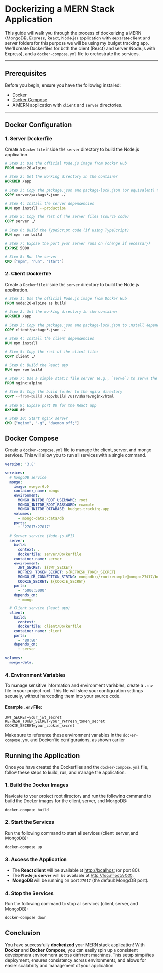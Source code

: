 # Dockerizing a MERN Stack Application

This guide will walk you through the process of dockerizing a MERN (MongoDB, Express, React, Node.js) application with separate client and server folders for this purpose we will be using my budget tracking app. We'll create Dockerfiles for both the client (React) and server (Node.js with Express), and a `docker-compose.yml` file to orchestrate the services.

---

## Prerequisites

Before you begin, ensure you have the following installed:

- [Docker](https://www.docker.com/get-started)
- [Docker Compose](https://docs.docker.com/compose/install/)
- A MERN application with `client` and `server` directories.

---

## **Docker Configuration**

### **1. Server Dockerfile**

Create a `Dockerfile` inside the `server` directory to build the Node.js application.

```dockerfile
# Step 1: Use the official Node.js image from Docker Hub
FROM node:20-alpine

# Step 2: Set the working directory in the container
WORKDIR /app

# Step 3: Copy the package.json and package-lock.json (or equivalent) to install dependencies
COPY server/package*.json ./

# Step 4: Install the server dependencies
RUN npm install --production

# Step 5: Copy the rest of the server files (source code)
COPY server ./

# Step 6: Build the TypeScript code (if using TypeScript)
RUN npm run build

# Step 7: Expose the port your server runs on (change if necessary)
EXPOSE 5000

# Step 8: Run the server
CMD ["npm", "run", "start"]
```
### **2. Client Dockerfile**

Create a `Dockerfile` inside the `server` directory to build the Node.js application.

```dockerfile
# Step 1: Use the official Node.js image from Docker Hub
FROM node:20-alpine as build

# Step 2: Set the working directory in the container
WORKDIR /app

# Step 3: Copy the package.json and package-lock.json to install dependencies
COPY client/package*.json ./

# Step 4: Install the client dependencies
RUN npm install

# Step 5: Copy the rest of the client files
COPY client ./

# Step 6: Build the React app
RUN npm run build

# Step 7: Use a simple static file server (e.g., `serve`) to serve the React app
FROM nginx:alpine

# Step 8: Copy the build folder to the nginx directory
COPY --from=build /app/build /usr/share/nginx/html

# Step 9: Expose port 80 for the React app
EXPOSE 80

# Step 10: Start nginx server
CMD ["nginx", "-g", "daemon off;"]
```

## Docker Compose

Create a `docker-compose.yml` file to manage the client, server, and mongo services. This will allow you to run all services with a single command.

```yaml
version: '3.8'

services:
  # MongoDB service
  mongo:
    image: mongo:6.0
    container_name: mongo
    environment:
      MONGO_INITDB_ROOT_USERNAME: root
      MONGO_INITDB_ROOT_PASSWORD: example
      MONGO_INITDB_DATABASE: budget-tracking-app
    volumes:
      - mongo-data:/data/db
    ports:
      - "27017:27017"

  # Server service (Node.js API)
  server:
    build:
      context: .
      dockerfile: server/Dockerfile
    container_name: server
    environment:
      JWT_SECRET: ${JWT_SECRET}
      REFRESH_TOKEN_SECRET: ${REFRESH_TOKEN_SECRET}
      MONGO_DB_CONNECTION_STRING: mongodb://root:example@mongo:27017/budget-tracking-app?authSource=admin
      COOKIE_SECRET: ${COOKIE_SECRET}
    ports:
      - "5000:5000"
    depends_on:
      - mongo

  # Client service (React app)
  client:
    build:
      context: .
      dockerfile: client/Dockerfile
    container_name: client
    ports:
      - "80:80"
    depends_on:
      - server

volumes:
  mongo-data:
```
### 4. Environment Variables 
To manage sensitive information and environment variables, create a `.env` file in your project root. This file will store your configuration settings securely, without hardcoding them into your source code.

#### **Example `.env` File:**
```env
JWT_SECRET=your_jwt_secret
REFRESH_TOKEN_SECRET=your_refresh_token_secret
COOKIE_SECRET=your_cookie_secret
```
Make sure to reference these environment variables in the `docker-compose.yml` and Dockerfile configurations, as shown earlier

## Running the Application 

Once you have created the Dockerfiles and the `docker-compose.yml` file, follow these steps to build, run, and manage the application.

### 1. Build the Docker Images

Navigate to your project root directory and run the following command to build the Docker images for the client, server, and MongoDB:

```bash
docker-compose build
```
### 2. Start the Services
Run the following command to start all services (client, server, and MongoDB):
```bash
docker-compose up
```
### 3. Access the Application
- The **React client** will be available at [http://localhost](http://localhost) (or port 80).
- The **Node.js server** will be available at [http://localhost:5000](http://localhost:5000).
- **MongoDB** will be running on port `27017` (the default MongoDB port).

### 4. Stop the Services
Run the following command to stop all services (client, server, and MongoDB):
```bash
docker-compose down
```

## Conclusion 
You have successfully **dockerized** your MERN stack application! With **Docker** and **Docker Compose**, you can easily spin up a consistent development environment across different machines. This setup simplifies deployment, ensures consistency across environments, and allows for easier scalability and management of your application.

